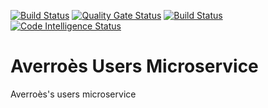 [![Build Status](https://travis-ci.com/herradiamine/averroes_users.svg?token=VyRrUqFesamqTXWgzVg6&branch=master)](https://travis-ci.com/herradiamine/averroes_users)
[![Quality Gate Status](https://sonarcloud.io/api/project_badges/measure?project=herradiamine_averroes_users&metric=alert_status)](https://sonarcloud.io/dashboard?id=herradiamine_averroes_users)
[![Build Status](https://scrutinizer-ci.com/g/herradiamine/averroes_users/badges/build.png?b=master)](https://scrutinizer-ci.com/g/herradiamine/averroes_users/build-status/master)
[![Code Intelligence Status](https://scrutinizer-ci.com/g/herradiamine/averroes_users/badges/code-intelligence.svg?b=master)](https://scrutinizer-ci.com/code-intelligence)
# Averroès Users Microservice
Averroès's users microservice
